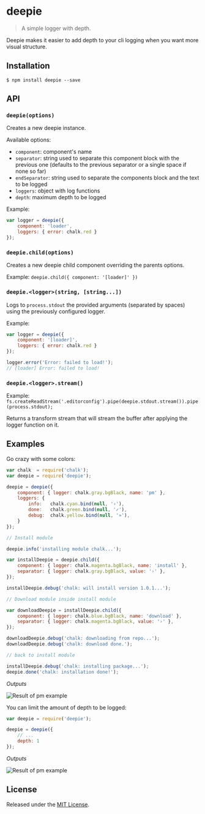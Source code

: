 # deepie

> A simple logger with depth.

Deepie makes it easier to add depth to your cli logging when you want more visual structure.

## Installation

`$ npm install deepie --save`

## API

### `deepie(options)`

Creates a new deepie instance.

Available options:

 - `component`: component's name
 - `separator`: string used to separate this component block with the previous one (defaults to the previous separator or a single space if none so far)
 - `endSeparator`: string used to separate the components block and the text to be logged
 - `loggers`: object with log functions
 - `depth`: maximum depth to be logged

 Example:

 ```js
 var logger = deepie({
     component: 'loader',
     loggers: { error: chalk.red }
 });
 ```

### `deepie.child(options)`

Creates a new deepie child component overriding the parents options.

Example: `deepie.child({ component: '[loader]' })`

### `deepie.<logger>(string, [string...])`

Logs to `process.stdout` the provided arguments (separated by spaces) using the previously configured logger.

Example:

```js
var logger = deepie({
    component: '[loader]',
    loggers: { error: chalk.red }
});

logger.error('Error: failed to load!');
// [loader] Error: failed to load!
```

### `deepie.<logger>.stream()`
Example: `fs.createReadStream('.editorconfig').pipe(deepie.stdout.stream()).pipe(process.stdout);`


Returns a transform stream that will stream the buffer after applying the logger function on it.

## Examples

Go crazy with some colors:

```js
var chalk  = require('chalk');
var deepie = require('deepie');

deepie = deepie({
    component: { logger: chalk.gray.bgBlack, name: 'pm' },
    loggers: {
        info:   chalk.cyan.bind(null, '›'),
        done:   chalk.green.bind(null, '✓'),
        debug:  chalk.yellow.bind(null, '»'),
    }
});

// Install module

deepie.info('installing module chalk...');

var installDeepie = deepie.child({
    component: { logger: chalk.magenta.bgBlack, name: 'install' },
    separator: { logger: chalk.gray.bgBlack, value: '›' },
});

installDeepie.debug('chalk: will install version 1.0.1...');

// Download module inside install module

var downloadDeepie = installDeepie.child({
    component: { logger: chalk.blue.bgBlack, name: 'download' },
    separator: { logger: chalk.magenta.bgBlack, value: '›' },
});

downloadDeepie.debug('chalk: downloading from repo...');
downloadDeepie.debug('chalk: download done.');

// back to install module

installDeepie.debug('chalk: installing package...');
deepie.done('chalk: installation done!');

```

_Outputs_

![Result of pm example](http://i.imgur.com/1RBF8CT.png)

You can limit the amount of depth to be logged:

```js
var deepie = require('deepie');

deepie = deepie({
    // ...
    depth: 1
});
```

_Outputs_

![Result of pm example](http://i.imgur.com/i0Ljt9l.png)

## License

Released under the [MIT License](http://www.opensource.org/licenses/mit-license.php).

